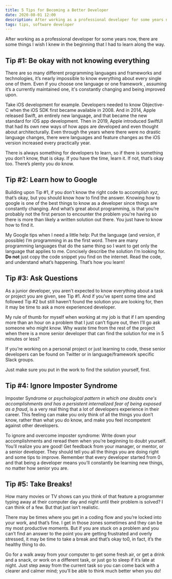 ```yaml
---
title: 5 Tips for Becoming a Better Developer
date: 2020-08-01 12:00
description: After working as a professional developer for some years now, there are some things I wish I knew in the beginning that I had to learn along the way.
tags: tips, software developer
---
```


After working as a professional developer for some years now, there are some things I wish I knew in the beginning that I had to learn along the way.

## Tip #1: Be okay with not knowing everything
There are so many different programming languages and frameworks and technologies, it’s nearly impossible to know everything about every single one of them. Even if you choose one language or one framework , assuming it’s a currently maintained one, it's constantly changing and being improved upon. 

Take iOS development for example. Developers needed to know Objective-C when the iOS SDK first became available in 2008. And in 2014, Apple released Swift, an entirely new language, and that became the new standard for iOS app development. Then in 2019, Apple introduced SwiftUI that had its own new ways of how apps are developed and even thought about architecturally. Even through the years where there were no drastic language changes, there were languages and feature changes as the iOS version increased every practically year. 

There is always something for developers to learn, so if there is something you don’t know, that is okay. If you have the time, learn it. If not, that’s okay too. There’s plenty you do know.

## Tip #2: Learn how to Google
Building upon Tip #1, if you don’t know the right code to accomplish _xyz_, that’s okay, but you should know how to find the answer. Knowing how to google is one of the best things to know as a developer since things are constantly changing. And what’s great about programming, is that you’re probably not the first person to encounter the problem you're having so there is more than likely a written solution out there. You just have to know how to find it.

My Google tips when I need a little help:
Put the language (and version, if possible) I’m programming in as the first word. There are many programming languages that do the same thing so I want to get only the language that applies to me.
Concisely describe the solution I’m looking for.
**Do not** just copy the code snippet you find on the internet. Read the code, and understand what’s happening. That’s how you learn!

## Tip #3: Ask Questions
As a junior developer, you aren’t expected to know everything about a task or project you are given, see Tip #1. And if you’ve spent some time and followed Tip #2 but still haven’t found the solution you are looking for, then it may be time to ask a more experienced developer. 

My rule of thumb for myself when working at my job is that if I am spending more than an hour on a problem that I just can’t figure out, then I’ll go ask someone who might know. Why waste time from the rest of the project when there is a more senior developer that can find the solution for me in 5 minutes or less? 

If you’re working on a personal project or just learning to code, these senior developers can be found on Twitter or in language/framework specific Slack groups. 

Just make sure you put in the work to find the solution yourself, first.

## Tip #4: Ignore Imposter Syndrome
Imposter Syndrome or _psychological pattern in which one doubts one's accomplishments and has a persistent internalized fear of being exposed as a fraud_, is a very real thing that a lot of developers experience in their career. This feeling can make you only think of all the things you don’t know, rather than what you do know, and make you feel incompetent against other developers.

To ignore and overcome imposter syndrome:
Write down your accomplishments and reread them when you’re beginning to doubt yourself. You’ll realize you are good!
Get feedback from your manager, or mentor, or a senior developer. They should tell you all the things you are doing right and some tips to improve.
Remember that every developer started from 0 and that being a developer means you’ll constantly be learning new things, no matter how senior you are.

## Tip #5: Take Breaks!
How many movies or TV shows can you think of that feature a programmer typing away at their computer day and night until their problem is solved? I can think of a few. But that just isn’t realistic. 

There may be times where you get in a coding flow and you’re locked into your work, and that’s fine. I get in those zones sometimes and they can be my most productive moments. But if you are stuck on a problem and you can’t find an answer to the point you are getting frustrated and overly stressed, it may be time to take a break and that’s okay to0, in fact, it’s the healthy thing to do. 

Go for a walk away from your computer to get some fresh air, or get a drink and a snack, or work on a different task, or just go to sleep if it’s late at night. Just step away from the current task so you can come back with a clearer and calmer mind; you’ll be able to think much better when you do!






